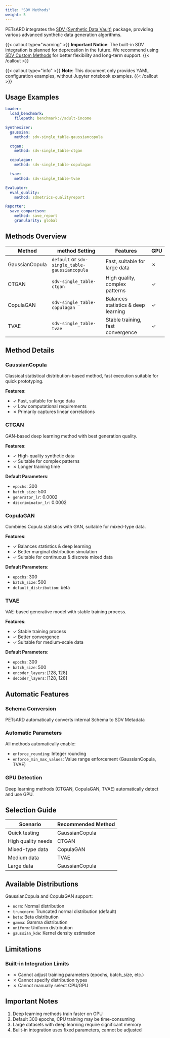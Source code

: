 ```yaml
---
title: "SDV Methods"
weight: 5
---
```


PETsARD integrates the [SDV (Synthetic Data Vault)](https://sdv.dev/) package, providing various advanced synthetic data generation algorithms.

{{< callout type="warning" >}}
**Important Notice**: The built-in SDV integration is planned for deprecation in the future. We recommend using [SDV Custom Methods](../sdv-custom-methods) for better flexibility and long-term support.
{{< /callout >}}

{{< callout type="info" >}}
**Note**: This document only provides YAML configuration examples, without Jupyter notebook examples.
{{< /callout >}}

## Usage Examples

```yaml
Loader:
  load_benchmark:
    filepath: benchmark://adult-income

Synthesizer:
  gaussian:
    method: sdv-single_table-gaussiancopula

  ctgan:
    method: sdv-single_table-ctgan

  copulagan:
    method: sdv-single_table-copulagan

  tvae:
    method: sdv-single_table-tvae

Evaluator:
  eval_quality:
    method: sdmetrics-qualityreport

Reporter:
  save_comparison:
    method: save_report
    granularity: global
```

## Methods Overview

| Method | method Setting | Features | GPU |
|--------|----------------|----------|-----|
| GaussianCopula | `default` or `sdv-single_table-gaussiancopula` | Fast, suitable for large data | ✗ |
| CTGAN | `sdv-single_table-ctgan` | High quality, complex patterns | ✓ |
| CopulaGAN | `sdv-single_table-copulagan` | Balances statistics & deep learning | ✓ |
| TVAE | `sdv-single_table-tvae` | Stable training, fast convergence | ✓ |

## Method Details

### GaussianCopula

Classical statistical distribution-based method, fast execution suitable for quick prototyping.

**Features**:
- ✓ Fast, suitable for large data
- ✓ Low computational requirements
- ✗ Primarily captures linear correlations

### CTGAN

GAN-based deep learning method with best generation quality.

**Features**:
- ✓ High-quality synthetic data
- ✓ Suitable for complex patterns
- ✗ Longer training time

**Default Parameters**:
- `epochs`: 300
- `batch_size`: 500
- `generator_lr`: 0.0002
- `discriminator_lr`: 0.0002

### CopulaGAN

Combines Copula statistics with GAN, suitable for mixed-type data.

**Features**:
- ✓ Balances statistics & deep learning
- ✓ Better marginal distribution simulation
- ✓ Suitable for continuous & discrete mixed data

**Default Parameters**:
- `epochs`: 300
- `batch_size`: 500
- `default_distribution`: beta

### TVAE

VAE-based generative model with stable training process.

**Features**:
- ✓ Stable training process
- ✓ Better convergence
- ✓ Suitable for medium-scale data

**Default Parameters**:
- `epochs`: 300
- `batch_size`: 500
- `encoder_layers`: [128, 128]
- `decoder_layers`: [128, 128]

## Automatic Features

### Schema Conversion

PETsARD automatically converts internal Schema to SDV Metadata

### Automatic Parameters

All methods automatically enable:
- `enforce_rounding`: Integer rounding
- `enforce_min_max_values`: Value range enforcement (GaussianCopula, TVAE)

### GPU Detection

Deep learning methods (CTGAN, CopulaGAN, TVAE) automatically detect and use GPU.

## Selection Guide

| Scenario | Recommended Method |
|----------|--------------------|
| Quick testing | GaussianCopula |
| High quality needs | CTGAN |
| Mixed-type data | CopulaGAN |
| Medium data | TVAE |
| Large data | GaussianCopula |

## Available Distributions

GaussianCopula and CopulaGAN support:

- `norm`: Normal distribution
- `truncnorm`: Truncated normal distribution (default)
- `beta`: Beta distribution
- `gamma`: Gamma distribution
- `uniform`: Uniform distribution
- `gaussian_kde`: Kernel density estimation

## Limitations

### Built-in Integration Limits

- ✗ Cannot adjust training parameters (epochs, batch_size, etc.)
- ✗ Cannot specify distribution types
- ✗ Cannot manually select CPU/GPU

## Important Notes

1. Deep learning methods train faster on GPU
2. Default 300 epochs, CPU training may be time-consuming
3. Large datasets with deep learning require significant memory
4. Built-in integration uses fixed parameters, cannot be adjusted